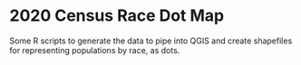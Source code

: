 # 2020 Census Race Dot Map
 Some R scripts to generate the data to pipe into QGIS and create shapefiles for representing populations by race, as dots.

